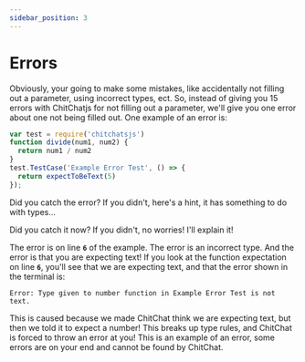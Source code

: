 ```yaml
---
sidebar_position: 3
---
```


# Errors

Obviously, your going to make some mistakes, like accidentally not filling out a parameter, using incorrect types, ect. So, instead of giving you 15 errors with ChitChatjs for not filling out a parameter, we'll give you one error about one not being filled out. One example of an error is:

``` javascript
var test = require('chitchatsjs')
function divide(num1, num2) {
  return num1 / num2
}
test.TestCase('Example Error Test', () => {
  return expectToBeText(5)
});
```

Did you catch the error? If you didn't, here's a hint, it has something to do with types...

Did you catch it now? If you didn't, no worries! I'll explain it! 

The error is on line **`6`** of the example. The error is an incorrect type. And the error is that you are expecting text! If you look at the function expectation on line **`6`**, you'll see that we are expecting text, and that the error shown in the terminal is:

```
Error: Type given to number function in Example Error Test is not text.
```
This is caused because we made ChitChat think we are expecting text, but then we told it to expect a number! This breaks up type rules, and ChitChat is forced to throw an error at you! This is an example of an error, some errors are on your end and cannot be found by ChitChat.